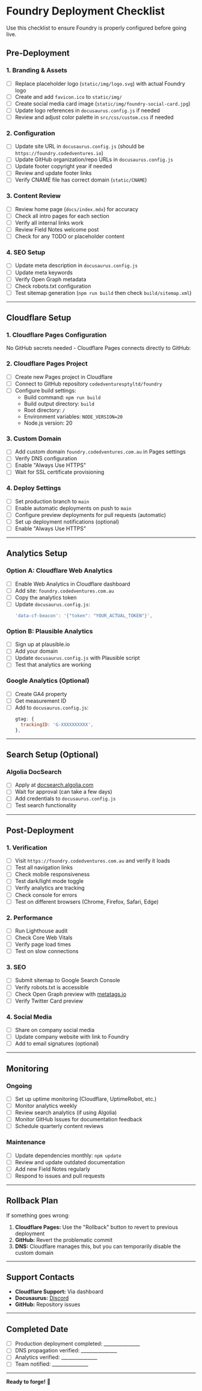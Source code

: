 # Foundry Deployment Checklist

Use this checklist to ensure Foundry is properly configured before going live.

## Pre-Deployment

### 1. Branding & Assets

- [ ] Replace placeholder logo (`static/img/logo.svg`) with actual Foundry logo
- [ ] Create and add `favicon.ico` to `static/img/`
- [ ] Create social media card image (`static/img/foundry-social-card.jpg`)
- [ ] Update logo references in `docusaurus.config.js` if needed
- [ ] Review and adjust color palette in `src/css/custom.css` if needed

### 2. Configuration

- [ ] Update site URL in `docusaurus.config.js` (should be `https://foundry.codedventures.io`)
- [ ] Update GitHub organization/repo URLs in `docusaurus.config.js`
- [ ] Update footer copyright year if needed
- [ ] Review and update footer links
- [ ] Verify CNAME file has correct domain (`static/CNAME`)

### 3. Content Review

- [ ] Review home page (`docs/index.mdx`) for accuracy
- [ ] Check all intro pages for each section
- [ ] Verify all internal links work
- [ ] Review Field Notes welcome post
- [ ] Check for any TODO or placeholder content

### 4. SEO Setup

- [ ] Update meta description in `docusaurus.config.js`
- [ ] Update meta keywords
- [ ] Verify Open Graph metadata
- [ ] Check robots.txt configuration
- [ ] Test sitemap generation (`npm run build` then check `build/sitemap.xml`)

---

## Cloudflare Setup

### 1. Cloudflare Pages Configuration

No GitHub secrets needed - Cloudflare Pages connects directly to GitHub:

### 2. Cloudflare Pages Project

- [ ] Create new Pages project in Cloudflare
- [ ] Connect to GitHub repository `codedventuresptyltd/foundry`
- [ ] Configure build settings:
  - Build command: `npm run build`
  - Build output directory: `build`
  - Root directory: `/`
  - Environment variables: `NODE_VERSION=20`
  - Node.js version: 20

### 3. Custom Domain

- [ ] Add custom domain `foundry.codedventures.com.au` in Pages settings
- [ ] Verify DNS configuration
- [ ] Enable "Always Use HTTPS"
- [ ] Wait for SSL certificate provisioning

### 4. Deploy Settings

- [ ] Set production branch to `main`
- [ ] Enable automatic deployments on push to `main`
- [ ] Configure preview deployments for pull requests (automatic)
- [ ] Set up deployment notifications (optional)
- [ ] Enable "Always Use HTTPS"

---

## Analytics Setup

### Option A: Cloudflare Web Analytics

- [ ] Enable Web Analytics in Cloudflare dashboard
- [ ] Add site: `foundry.codedventures.com.au`
- [ ] Copy the analytics token
- [ ] Update `docusaurus.config.js`:
  ```javascript
  'data-cf-beacon': '{"token": "YOUR_ACTUAL_TOKEN"}',
  ```

### Option B: Plausible Analytics

- [ ] Sign up at plausible.io
- [ ] Add your domain
- [ ] Update `docusaurus.config.js` with Plausible script
- [ ] Test that analytics are working

### Google Analytics (Optional)

- [ ] Create GA4 property
- [ ] Get measurement ID
- [ ] Add to `docusaurus.config.js`:
  ```javascript
  gtag: {
    trackingID: 'G-XXXXXXXXXX',
  },
  ```

---

## Search Setup (Optional)

### Algolia DocSearch

- [ ] Apply at [docsearch.algolia.com](https://docsearch.algolia.com/)
- [ ] Wait for approval (can take a few days)
- [ ] Add credentials to `docusaurus.config.js`
- [ ] Test search functionality

---

## Post-Deployment

### 1. Verification

- [ ] Visit `https://foundry.codedventures.com.au` and verify it loads
- [ ] Test all navigation links
- [ ] Check mobile responsiveness
- [ ] Test dark/light mode toggle
- [ ] Verify analytics are tracking
- [ ] Check console for errors
- [ ] Test on different browsers (Chrome, Firefox, Safari, Edge)

### 2. Performance

- [ ] Run Lighthouse audit
- [ ] Check Core Web Vitals
- [ ] Verify page load times
- [ ] Test on slow connections

### 3. SEO

- [ ] Submit sitemap to Google Search Console
- [ ] Verify robots.txt is accessible
- [ ] Check Open Graph preview with [metatags.io](https://metatags.io/)
- [ ] Verify Twitter Card preview

### 4. Social Media

- [ ] Share on company social media
- [ ] Update company website with link to Foundry
- [ ] Add to email signatures (optional)

---

## Monitoring

### Ongoing

- [ ] Set up uptime monitoring (Cloudflare, UptimeRobot, etc.)
- [ ] Monitor analytics weekly
- [ ] Review search analytics (if using Algolia)
- [ ] Monitor GitHub Issues for documentation feedback
- [ ] Schedule quarterly content reviews

### Maintenance

- [ ] Update dependencies monthly: `npm update`
- [ ] Review and update outdated documentation
- [ ] Add new Field Notes regularly
- [ ] Respond to issues and pull requests

---

## Rollback Plan

If something goes wrong:

1. **Cloudflare Pages:** Use the "Rollback" button to revert to previous deployment
2. **GitHub:** Revert the problematic commit
3. **DNS:** Cloudflare manages this, but you can temporarily disable the custom domain

---

## Support Contacts

- **Cloudflare Support:** Via dashboard
- **Docusaurus:** [Discord](https://discord.gg/docusaurus)
- **GitHub:** Repository issues

---

## Completed Date

- [ ] Production deployment completed: _______________
- [ ] DNS propagation verified: _______________
- [ ] Analytics verified: _______________
- [ ] Team notified: _______________

---

**Ready to forge!** 🔨

